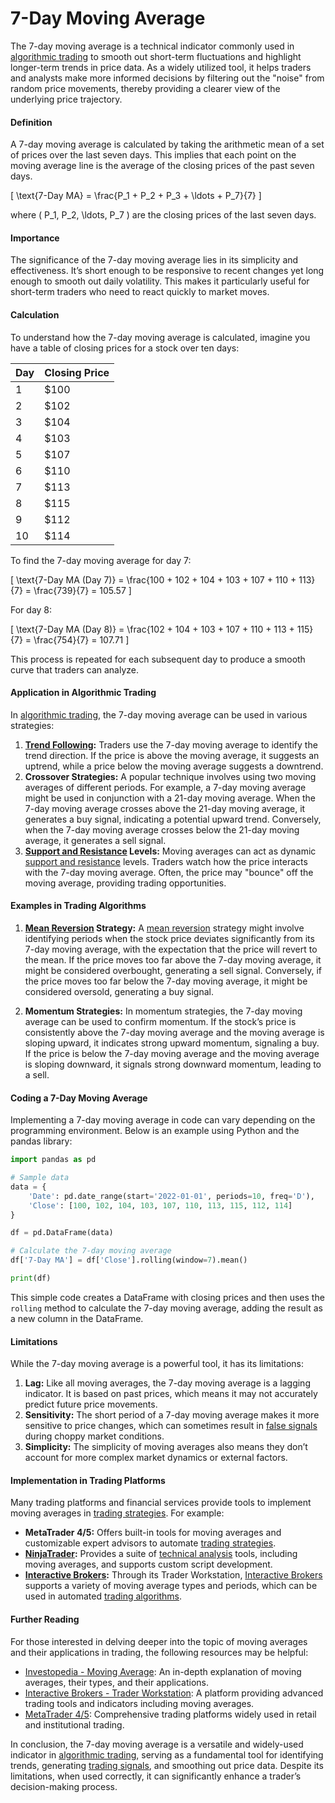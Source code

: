 # 7-Day Moving Average

The 7-day moving average is a technical indicator commonly used in [algorithmic trading](../a/algorithmic_trading.md) to smooth out short-term fluctuations and highlight longer-term trends in price data. As a widely utilized tool, it helps traders and analysts make more informed decisions by filtering out the "noise" from random price movements, thereby providing a clearer view of the underlying price trajectory.

#### Definition

A 7-day moving average is calculated by taking the arithmetic mean of a set of prices over the last seven days. This implies that each point on the moving average line is the average of the closing prices of the past seven days. 

\[ \text{7-Day MA} = \frac{P_1 + P_2 + P_3 + \ldots + P_7}{7} \]

where \( P_1, P_2, \ldots, P_7 \) are the closing prices of the last seven days.

#### Importance

The significance of the 7-day moving average lies in its simplicity and effectiveness. It’s short enough to be responsive to recent changes yet long enough to smooth out daily volatility. This makes it particularly useful for short-term traders who need to react quickly to market moves.

#### Calculation

To understand how the 7-day moving average is calculated, imagine you have a table of closing prices for a stock over ten days:

| Day  | Closing Price |
|------|---------------|
| 1    | $100          |
| 2    | $102          |
| 3    | $104          |
| 4    | $103          |
| 5    | $107          |
| 6    | $110          |
| 7    | $113          |
| 8    | $115          |
| 9    | $112          |
| 10   | $114          |

To find the 7-day moving average for day 7:

\[ \text{7-Day MA (Day 7)} = \frac{100 + 102 + 104 + 103 + 107 + 110 + 113}{7} = \frac{739}{7} = 105.57 \]

For day 8:

\[ \text{7-Day MA (Day 8)} = \frac{102 + 104 + 103 + 107 + 110 + 113 + 115}{7} = \frac{754}{7} = 107.71 \]

This process is repeated for each subsequent day to produce a smooth curve that traders can analyze.

#### Application in Algorithmic Trading

In [algorithmic trading](../a/algorithmic_trading.md), the 7-day moving average can be used in various strategies:

1. **[Trend Following](../t/trend_following.md):** Traders use the 7-day moving average to identify the trend direction. If the price is above the moving average, it suggests an uptrend, while a price below the moving average suggests a downtrend.
2. **Crossover Strategies:** A popular technique involves using two moving averages of different periods. For example, a 7-day moving average might be used in conjunction with a 21-day moving average. When the 7-day moving average crosses above the 21-day moving average, it generates a buy signal, indicating a potential upward trend. Conversely, when the 7-day moving average crosses below the 21-day moving average, it generates a sell signal.
3. **[Support and Resistance](../s/support_and_resistance.md) Levels:** Moving averages can act as dynamic [support and resistance](../s/support_and_resistance.md) levels. Traders watch how the price interacts with the 7-day moving average. Often, the price may "bounce" off the moving average, providing trading opportunities.

#### Examples in Trading Algorithms

1. **[Mean Reversion](../m/mean_reversion.md) Strategy:** A [mean reversion](../m/mean_reversion.md) strategy might involve identifying periods when the stock price deviates significantly from its 7-day moving average, with the expectation that the price will revert to the mean. If the price moves too far above the 7-day moving average, it might be considered overbought, generating a sell signal. Conversely, if the price moves too far below the 7-day moving average, it might be considered oversold, generating a buy signal.
   
2. **Momentum Strategies:** In momentum strategies, the 7-day moving average can be used to confirm momentum. If the stock’s price is consistently above the 7-day moving average and the moving average is sloping upward, it indicates strong upward momentum, signaling a buy. If the price is below the 7-day moving average and the moving average is sloping downward, it signals strong downward momentum, leading to a sell.

#### Coding a 7-Day Moving Average

Implementing a 7-day moving average in code can vary depending on the programming environment. Below is an example using Python and the pandas library:

```python
import pandas as pd

# Sample data
data = {
    'Date': pd.date_range(start='2022-01-01', periods=10, freq='D'),
    'Close': [100, 102, 104, 103, 107, 110, 113, 115, 112, 114]
}

df = pd.DataFrame(data)

# Calculate the 7-day moving average
df['7-Day MA'] = df['Close'].rolling(window=7).mean()

print(df)
```

This simple code creates a DataFrame with closing prices and then uses the `rolling` method to calculate the 7-day moving average, adding the result as a new column in the DataFrame.

#### Limitations

While the 7-day moving average is a powerful tool, it has its limitations:

1. **Lag:** Like all moving averages, the 7-day moving average is a lagging indicator. It is based on past prices, which means it may not accurately predict future price movements.
2. **Sensitivity:** The short period of a 7-day moving average makes it more sensitive to price changes, which can sometimes result in [false signals](../f/false_signals_in_trading.md) during choppy market conditions.
3. **Simplicity:** The simplicity of moving averages also means they don’t account for more complex market dynamics or external factors.

#### Implementation in Trading Platforms

Many trading platforms and financial services provide tools to implement moving averages in [trading strategies](../t/trading_strategies.md). For example:

- **MetaTrader 4/5:** Offers built-in tools for moving averages and customizable expert advisors to automate [trading strategies](../t/trading_strategies.md).
- **[NinjaTrader](../n/ninjatrader.md):** Provides a suite of [technical analysis](../t/technical_analysis.md) tools, including moving averages, and supports custom script development.
- **[Interactive Brokers](../i/interactive_brokers.md):** Through its Trader Workstation, [Interactive Brokers](../i/interactive_brokers.md) supports a variety of moving average types and periods, which can be used in automated [trading algorithms](../t/trading_algorithms.md).

#### Further Reading

For those interested in delving deeper into the topic of moving averages and their applications in trading, the following resources may be helpful:

- [Investopedia - Moving Average](https://www.investopedia.com/terms/m/movingaverage.asp): An in-depth explanation of moving averages, their types, and their applications.
- [Interactive Brokers - Trader Workstation](https://www.interactivebrokers.com/en/index.php?f=14099): A platform providing advanced trading tools and indicators including moving averages.
- [MetaTrader 4/5](https://www.metatrader4.com/): Comprehensive trading platforms widely used in retail and institutional trading.

In conclusion, the 7-day moving average is a versatile and widely-used indicator in [algorithmic trading](../a/algorithmic_trading.md), serving as a fundamental tool for identifying trends, generating [trading signals](../t/trading_signals.md), and smoothing out price data. Despite its limitations, when used correctly, it can significantly enhance a trader’s decision-making process.